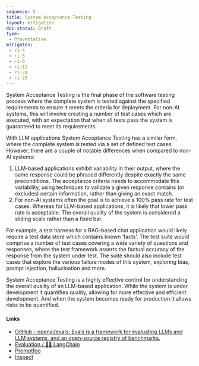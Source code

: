 ```yaml
---
sequence: 5
title: System Acceptance Testing
layout: mitigation
doc-status: Draft
type:
 - Preventative
mitigates:
 - ri-4
 - ri-5
 - ri-6
 - ri-12
 - ri-24
 - ri-29
---
```


System Acceptance Testing is the final phase of the software testing process where the complete system is tested against the specified requirements to ensure it meets the criteria for deployment. For non-AI systems, this will involve creating a number of test cases which are executed, with an expectation that when all tests pass the system is guaranteed to meet its requirements. 

With LLM applications System Acceptance Testing has a similar form, where the complete system is tested via a set of defined test cases. However, there are a couple of notable differences when compared to non-AI systems:

1. LLM-based applications exhibit variability in their output, where the same response could be phrased differently despite exactly the same preconditions. The acceptance criteria needs to accommodate this variability, using techniques to validate a given response contains (or excludes) certain information, rather than giving an exact match.
2. For non-AI systems often the goal is to achieve a 100% pass rate for test cases. Whereas for LLM-based applications, it is likely that lower pass rate is acceptable. The overall quality of the system is considered a sliding scale rather than a fixed bar.

For example, a test harness for a RAG-based chat application would likely require a test data store which contains known ‘facts’. The test suite would comprise a number of test cases covering a wide variety of questions and responses, where the test framework asserts the factual accuracy of the response from the system under test. The suite should also include test cases that explore the various failure modes of this system, exploring bias, prompt injection, hallucination and more.

System Acceptance Testing is a highly effective control for understanding the overall quality of an LLM-based application. While the system is under development it quantifies quality, allowing for more effective and efficient development. And when the system becomes ready for production it allows risks to be quantified.

#### Links

* [GitHub - openai/evals: Evals is a framework for evaluating LLMs and LLM systems, and an open-source registry of benchmarks.](https://github.com/openai/evals)
* [Evaluation / 🦜️🔗 LangChain](https://python.langchain.com/v0.1/docs/guides/productionization/evaluation/)
* [Promptfoo](https://www.promptfoo.dev/)
* [Inspect](https://inspect.ai-safety-institute.org.uk/) 
